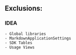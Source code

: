 ## Exclusions:
### IDEA
    - Global libraries
    - MarkdownApplicationSettings
    - SDK Tables
    - Usage Views

